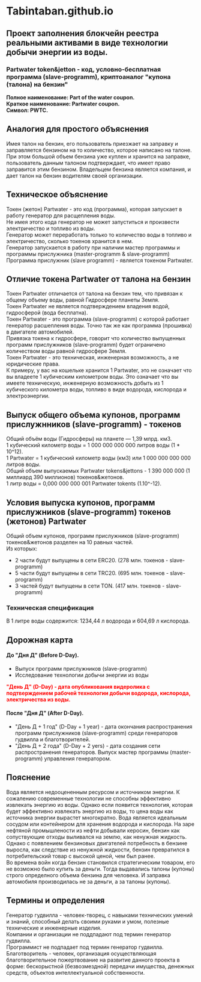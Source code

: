 # Tabintaban.github.io
## Проект заполнения блокчейн реестра реальными активами в виде технологии добычи энергии из воды.

### Partwater token&jetton - код, условно-бесплатная программа (slave-programm), криптоаналог "купона (талона) на бензин"  
**Полное наименование: Part of the water coupon.**  
**Краткое наименование: Partwater coupon.**  
**Символ: PWTC.**    

## Аналогия для простого объяснения 
Имея талон на бензин, его пользователь приезжает на заправку и заправляется бензином на то количество, которое написано на талоне.
При этом большой объем бензина уже куплен и хранится на заправке, пользователь данным талоном подтверждает, что имеет право заправится этим бензином.
Владельцем бензина является компания, и дает талон на бензин водителям своей организации.

## Техническое объяснение
Токен (жетон) Partwater - это код (программа), которая запускает в работу генератор для расщепления воды.   
Не имея этого кода генератор не может запуститься и произвести электричество и топливо из воды.  
Генератор может переработать только то количество воды в топливо и электричество, сколько токенов хранится в нем.  
Генератор запускается в работу при наличии мастер программы и программы прислужника (master-programm & slave-programm)  
Программа прислужник (slave programm) - является токеном Partwater.

## Отличие токена Partwater от талона на бензин
Токен Partwater отличается от талона на бензин тем, что привязан к общему объему воды, равной Гидросфере планеты Земля.  
Токен Partwater не является подтверждением владения водой, гидросферой (вода бесплатна).  
Токен Partwater - это программа (slave-programm) с которой работает генератор расшепления воды. Точно так же как программа (прошивка) в двигателе автомобилей.  
Привязка токена к гидросфере, говорит что количество выпущенных программ прислужников (slave-programm) будет ограничено количеством воды равной гидросфере Земля.  
Токен Partwater - это техническая, инженерная возможность, а не юридические права.  
К примеру, у вас на кошельке хранится 1 Partwater, это не означает что вы владеете 1 кубическим километром воды. Это означает что вы имеете техническую, инженерную
 возможность добыть из 1 кубического километра воды, топливо в виде водорода, кислорода и электроэнергии. 

## Выпуск общего объема купонов, программ прислужнников (slave-programm) - токенов
Общий объём воды (Гидросферы) на планете —  1,39 млрд. км3.  
1 кубический километр воды = 1 000 000 000 000 литров воды (1 * 10^12).  
1 Partwater = 1 кубический километр воды (км3) или 1 000 000 000 000 литров воды.  
Общий объем выпускаемых Partwater tokens&jettons - 1 390 000 000 (1 миллиард 390 миллионов) токенов&жетонов.  
1 литр воды = 0,000 000 000 001 Partwater tokents (1.10^-12).  

## Условия выпуска купонов, программ прислужников (slave-programm) токенов (жетонов) Partwater
Общий объем купонов, программ прислужников (slave-programm) токенов&жетонов разделен на 10 равных частей.  
Из которых:  
- 2 части будут выпущены в сети ERC20. (278 млн. токенов - slave-programm)
- 5 части будут выпущены в сети TRC20. (695 млн. токенов - slave-programm)
- 3 частей будут выпущены в сети TON.  (417 млн. токенов - slave-programm)

### Техническая спецификация  
В 1 литре воды содержится: 1234,44 л водорода и 604,69 л кислорода.  
  
## Дорожная карта  
#### До "Дня Д" (Before D-Day).  
  * Выпуск программ прислужников (slave-programm)  
  * Исследование технологии добычи энергии из воды
    
<span style="color:red; font-weight:bold;">
"День Д" (D-Day) - дата опубликования видеролика с подтверждением рабочей технологии добычи водорода, кислорода, электричества из воды.  
</span>  

#### После "Дня Д" (After D-Day).  
  * "День Д + 1 год" (D-Day + 1 year) - дата окончания распространения программ прислужников (slave-programm) среди генераторов гудвилла и благотворителей.  
  * "День Д + 2 года" (D-Day + 2 yers) - дата создания сети распространения генераторов. Выпуск мастер программы (master-programm) управления генератором.  

## Пояснение  
Вода является недооцененным ресурсом и источником энергии. К сожалению современные технологии не способны эффективно извлекать энергию из воды.
Однако если появится технология, которая будет эффективно извлекать энергию из воды, то цена воды как источника энергии вырастет многократно.
Вода является идеальным сосудом или контейнером для хранения водорода и кислорода.
На заре нефтяной промышлености из нефти добывали керосин, бензин как сопуствующие отходы выливался на землю, как ненужная жидкость.
Однако с появлением бензиновых двигателей потребность в бензине выросла, как следствие из ненужной жидкости, бензин превратился в потребительский товар с высокой ценой, чем был ранее.    
Во времена войн когда бензин становился стратегическим товаром, его не возможно было купить за деньги.
Тогда выдавались талоны (купоны) строго определного объема бензина для человека. И заправка автомобиля производилась не за деньги, а за талоны (купоны).  

## Термины и определения
Генератор гудвилла - человек-творец, с навыками технических умений и знаний, способный делать своими руками и умом, полезные технические и инженерные изделия.  
Компании и организации не поддпадают под термин генератор гудвилла.  
Программист не подпадает под термин генератор гудвилла.  
Благотворитель - человек, организация осуществляющая благотворительное пожертвование на развитие данного проекта в форме: бескорыстной (безвозмездной) передачи имущества, денежных средств, объектов интеллектуальной собственности.  
